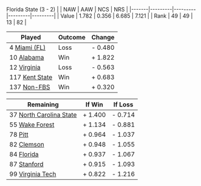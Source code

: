 Florida State (3 - 2)
|       |   NAW   |   AAW   |   NCS   |   NRS   |
|-------|---------|---------|---------|---------|
| Value |   1.782 |   0.356 |   6.685 |   7.121 |
| Rank  |      49 |      49 |      13 |      82 |

| Played                    | Outcome    |  Change  |
|---------------------------|------------|----------|
|   4 [Miami (FL)            ](MiamiFL.md)| Loss       | -  0.480 |
|  10 [Alabama               ](Alabama.md)| Win        | +  1.822 |
|  12 [Virginia              ](Virginia.md)| Loss       | -  0.563 |
| 117 [Kent State            ](KentState.md)| Win        | +  0.683 |
| 137 [Non-FBS               ](NonFBS.md)| Win        | +  0.320 |

| Remaining                 |  If Win  |  If Loss |
|---------------------------|----------|----------|
|  37 [North Carolina State  ](NorthCarolinaState.md)| +  1.400 | -  0.714 |
|  55 [Wake Forest           ](WakeForest.md)| +  1.134 | -  0.881 |
|  78 [Pitt                  ](Pitt.md)| +  0.964 | -  1.037 |
|  82 [Clemson               ](Clemson.md)| +  0.948 | -  1.055 |
|  84 [Florida               ](Florida.md)| +  0.937 | -  1.067 |
|  87 [Stanford              ](Stanford.md)| +  0.915 | -  1.093 |
|  99 [Virginia Tech         ](VirginiaTech.md)| +  0.822 | -  1.216 |


